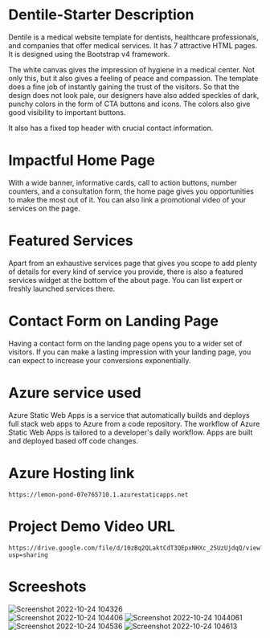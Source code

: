# Dentile-Starter Description

Dentile is a medical website template for dentists, healthcare professionals, and companies that offer medical services. It has 7 attractive HTML pages. It is designed using the Bootstrap v4 framework.

The white canvas gives the impression of hygiene in a medical center. Not only this, but it also gives a feeling of peace and compassion. The template does a fine job of instantly gaining the trust of the visitors. So that the design does not look pale, our designers have also added speckles of dark, punchy colors in the form of CTA buttons and icons. The colors also give good visibility to important buttons.

It also has a fixed top header with crucial contact information.

# Impactful Home Page
With a wide banner, informative cards, call to action buttons, number counters, and a consultation form, the home page gives you opportunities to make the most out of it. You can also link a promotional video of your services on the page.

# Featured Services
Apart from an exhaustive services page that gives you scope to add plenty of details for every kind of service you provide, there is also a featured services widget at the bottom of the about page. You can list expert or freshly launched services there.

# Contact Form on Landing Page
Having a contact form on the landing page opens you to a wider set of visitors. If you can make a lasting impression with your landing page, you can expect to increase your conversions exponentially.

# Azure service used
Azure Static Web Apps is a service that automatically builds and deploys full stack web apps to Azure from a code repository. The workflow of Azure Static Web Apps is tailored to a developer's daily workflow. Apps are built and deployed based off code changes.

# Azure Hosting link
    https://lemon-pond-07e765710.1.azurestaticapps.net
        
# Project Demo Video URL
    https://drive.google.com/file/d/10zBq2QLaktCdT3QEpxNHXc_2SUzUjdqQ/view?usp=sharing
    
# Screeshots     
![Screenshot 2022-10-24 104326](https://user-images.githubusercontent.com/73305491/197453780-f41d98da-60d2-4cc7-967f-ca912252a58d.jpg)    
![Screenshot 2022-10-24 104406](https://user-images.githubusercontent.com/73305491/197453801-aa0ff4f8-9444-417a-843a-d61bbedf6699.jpg)
![Screenshot 2022-10-24 1044061](https://user-images.githubusercontent.com/73305491/197453819-60c877ee-0660-4833-bc89-2461a96b504e.jpg)
![Screenshot 2022-10-24 104536](https://user-images.githubusercontent.com/73305491/197453833-4a205f88-ee74-42c6-ba05-c7fd3a317f90.jpg)
![Screenshot 2022-10-24 104613](https://user-images.githubusercontent.com/73305491/197453861-29517dc9-fc2a-4c40-b171-41ab485f9863.jpg)
